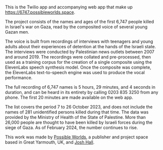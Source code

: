 This is the Twilio app and accompanying web app that make up https://6747.possibleworlds.space.

The project consists of the names and ages of the first 6,747 people killed in Israel's war on Gaza, read by the composited voice of several young Gazan men.

The voice is built from recordings of interviews with teenagers and young adults about their experiences of detention at the hands of the Israeli state. The interviews were conducted by Palestinian news outlets between 2007 and around 2019. The recordings were collated and pre-processed, then used as a training corpus for the creation of a single composite using the ElevenLabs speech synthesis model. Once the composite was complete, the ElevenLabs text-to-speech engine was used to produce the vocal performance.

The full recording of 6,747 names is 5 hours, 29 minutes, and 4 seconds in duration, and can be heard in its entirety by calling 0203 835 3250 from any phone. The first 20 minutes are made available on the web app.

The list covers the period 7 to 26 October 2023, and does not include the names of 281 unidentified persons killed during that time. The data was provided by the Ministry of Health of the State of Palestine. More than 26,000 people are thought to have been killed by Israeli forces during the siege of Gaza. As of February 2024, the number continues to rise.

This work was made by [Possible Worlds](https://www.possibleworlds.space), a publisher and project space based in Great Yarmouth, UK, and [Josh Hall](https://www.joshhall.net).
